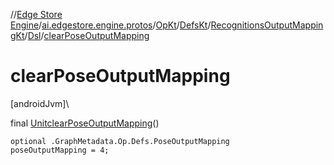 //[Edge Store Engine](../../../../../../index.md)/[ai.edgestore.engine.protos](../../../../index.md)/[OpKt](../../../index.md)/[DefsKt](../../index.md)/[RecognitionsOutputMappingKt](../index.md)/[Dsl](index.md)/[clearPoseOutputMapping](clear-pose-output-mapping.md)

# clearPoseOutputMapping

[androidJvm]\

final [Unit](https://kotlinlang.org/api/latest/jvm/stdlib/kotlin/-unit/index.html)[clearPoseOutputMapping](clear-pose-output-mapping.md)()

<code>optional .GraphMetadata.Op.Defs.PoseOutputMapping poseOutputMapping = 4;</code>
